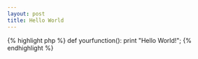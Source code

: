 ```yaml
---
layout: post
title: Hello World
---
```


{% highlight php %}
def yourfunction():
     print "Hello World!";
{% endhighlight %}
